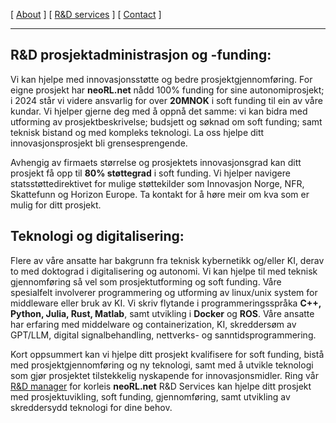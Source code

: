 [ [About](index.md) ]     [ [R&D services](RnD_services.md) ]     [ [Contact](./RnD_manager.md) ]

-------------------------------------------------------------------

## R&D prosjektadministrasjon og -funding:
Vi kan hjelpe med innovasjonsstøtte og bedre prosjektgjennomføring.
For eigne prosjekt har __neoRL.net__ nådd 100% funding for sine autonomiprosjekt;
	i 2024 står vi videre ansvarlig for over __20MNOK__ i soft funding til ein av våre kundar.
Vi hjelper gjerne deg med å oppnå det samme:
	vi kan bidra med utforming av prosjektbeskrivelse; 
		budsjett og søknad om soft funding; 
		samt teknisk bistand og med kompleks teknologi.
La oss hjelpe ditt innovasjonsprosjekt bli grensesprengende.

Avhengig av firmaets størrelse og prosjektets innovasjonsgrad kan ditt prosjekt få opp til **80% støttegrad** i soft funding.
Vi hjelper navigere statsstøttedirektivet for mulige støttekilder som Innovasjon Norge, NFR, Skattefunn
	og Horizon Europe.
Ta kontakt for å høre meir om kva som er mulig for ditt prosjekt.
	
## Teknologi og digitalisering:
Flere av våre ansatte har bakgrunn fra teknisk kybernetikk og/eller KI, derav to med doktograd i digitalisering og
autonomi. Vi kan hjelpe til med teknisk gjennomføring så vel som prosjektutforming og soft funding. 
Våre spesialfelt involverer programmering og utforming av linux/unix system for middleware eller bruk av KI.
Vi skriv flytande i programmeringsspråka **C++, Python, Julia, Rust, Matlab**, samt utvikling i **Docker** og **ROS**. 
Våre ansatte har erfaring med middelware og containerization, KI, skreddersøm av GPT/LLM, digital signalbehandling, nettverks- og sanntidsprogrammering.

Kort oppsummert kan vi hjelpe ditt prosjekt kvalifisere for soft funding, 
	bistå med prosjektgjennomføring og ny teknologi, 
	samt med å utvikle teknologi som gjør prosjektet tilstekkelig nyskapende for innovasjonsmidler.
Ring vår [R&D manager](./RnD_manager.md) for korleis __neoRL.net__ R&D Services kan hjelpe ditt prosjekt med
	prosjektuvikling, soft funding, gjennomføring, samt utvikling av skreddersydd teknologi for dine behov.

